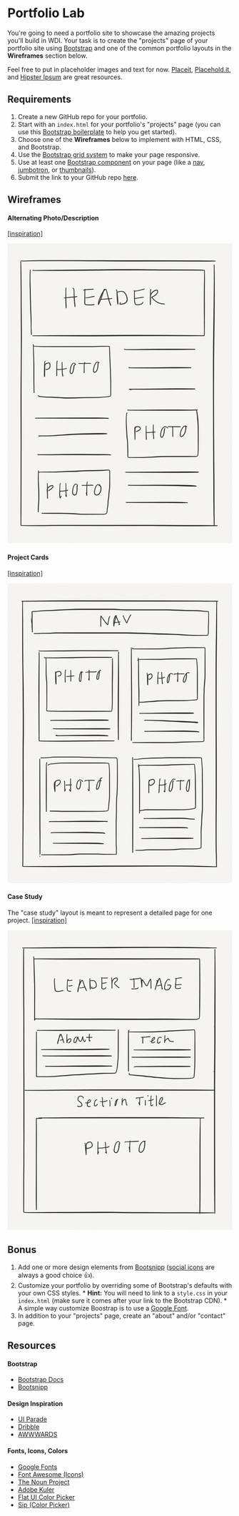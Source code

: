 # Portfolio Lab

  You're going to need a portfolio site to showcase the amazing projects you'll build in WDI. Your task is to create the "projects" page of your portfolio site using [Bootstrap](http://getbootstrap.com/css) and one of the common portfolio layouts in the **Wireframes** section below.

  Feel free to put in placeholder images and text for now. [Placeit](https://placeit.net), [Placehold.it](http://placehold.it), and [Hipster Ipsum](http://hipsum.co) are great resources.

## Requirements
  1. Create a new GitHub repo for your portfolio.
  2. Start with an `index.html` for your portfolio's "projects" page (you can use this [Bootstrap boilerplate](https://github.com/sf-wdi-19-20/modules/tree/master/w1_d2_2_bootstrap_css/bootstrap_boilerplate) to help you get started).
  3. Choose one of the **Wireframes** below to implement with HTML, CSS, and Bootstrap.
  4. Use the [Bootstrap grid system](http://getbootstrap.com/css/#grid) to make your page responsive.
  5. Use at least one [Bootstrap component](http://getbootstrap.com/components) on your page (like a [nav](http://getbootstrap.com/components/#nav), [jumbotron](http://getbootstrap.com/components/#jumbotron), or [thumbnails](http://getbootstrap.com/components/#thumbnails-custom-content)).
  6. Submit the link to your GitHub repo [here](https://docs.google.com/a/generalassemb.ly/forms/d/14rNXnDaq5X5Rvda-1BRZCl9YmkOoZzf7oxGBEZG_YJE/viewform).

## Wireframes

#### Alternating Photo/Description
  [[inspiration]](http://www.randallleung.com)

  ![](wireframes/photo_description.png)

#### Project Cards
  [[inspiration]](http://www.nicolastarier.com)

  ![](wireframes/project_cards.png)

#### Case Study
  The "case study" layout is meant to represent a detailed page for one project. [[inspiration]](http://haraldurthorleifsson.com/googleplus)

  ![](wireframes/case_study.png)

## Bonus
  1. Add one or more design elements from [Bootsnipp](http://bootsnipp.com) ([social icons](http://bootsnipp.com/snippets/featured/spinning-social-icons) are always a good choice :+1:).
  2. Customize your portfolio by overriding some of Bootstrap's defaults with your own CSS styles.
    * **Hint:** You will need to link to a `style.css` in your `index.html` (make sure it comes after your link to the Bootstrap CDN).
    * A simple way customize Boostrap is to use a [Google Font](https://www.google.com/fonts).
  3. In addition to your "projects" page, create an "about" and/or "contact" page.

## Resources

#### Bootstrap
  * [Bootstrap Docs](http://getbootstrap.com/css)
  * [Bootsnipp](http://bootsnipp.com)

#### Design Inspiration
  * [UI Parade](http://www.uiparade.com)
  * [Dribble](https://dribbble.com)
  * [AWWWARDS](http://www.awwwards.com/websites/portfolio)

#### Fonts, Icons, Colors
  * [Google Fonts](https://www.google.com/fonts)
  * [Font Awesome (Icons)](http://fortawesome.github.io/Font-Awesome/icons)
  * [The Noun Project](https://thenounproject.com)
  * [Adobe Kuler](https://color.adobe.com/explore/newest)
  * [Flat UI Color Picker](http://www.flatuicolorpicker.com)
  * [Sip (Color Picker)](https://itunes.apple.com/us/app/sip/id507257563)
